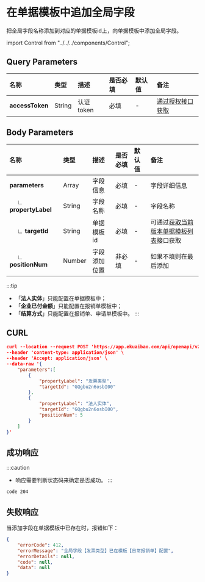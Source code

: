 # 在单据模板中追加全局字段
把全局字段名称添加到对应的单据模板id上，向单据模板中添加全局字段。

import Control from "../../../components/Control";

<Control
method="POST"
url="/api/openapi/v2/specifications/addProperty"
/>

## Query Parameters

| 名称 | 类型 | 描述 | 是否必填 | 默认值 | 备注 |
| :--- | :--- | :--- | :--- |:--- | :--- |
| **accessToken**| String | 认证token | 必填 | - | [通过授权接口获取](/docs/open-api/getting-started/auth) |

## Body Parameters

| 名称 | 类型 | 描述 | 是否必填 | 默认值 | 备注 |
| :--- | :--- | :--- | :--- |:--- | :--- |
|**parameters**               | Array  | 字段信息     | 必填  | - | 字段详细信息 | 
|**&emsp; ∟ propertyLabel** | String | 字段名称     | 必填  | - | 字段名称 | 
|**&emsp; ∟ targetId**      | String | 单据模板id   | 必填  | - | 可通过[获取当前版本单据模板列表](/docs/open-api/forms/get-specifications-latest)接口获取 | 
|**&emsp; ∟ positionNum**   | Number | 字段添加位置  | 非必填 | - | 如果不填则在最后添加 | 

:::tip
- 「**法人实体**」只能配置在单据模板中；
- 「**企业已付金额**」只能配置在报销单模板中；
- 「**结算方式**」只能配置在报销单、申请单模板中。
:::

## CURL
```json
curl --location --request POST 'https://app.ekuaibao.com/api/openapi/v2/specifications/addProperty?accessToken=f8QbuH2hwQ5E00' \
--header 'content-type: application/json' \
--header 'Accept: application/json' \
--data-raw '{
    "parameters":[
        {
            "propertyLabel": "发票类型",
            "targetId": "GQgbu2n6osbI00"
        },
        {
            "propertyLabel": "法人实体",
            "targetId": "GQgbu2n6osbI00",
            "positionNum": 5
        }
    ]
}'
```

## 成功响应
:::caution
- 响应需要判断状态码来确定是否成功。
:::

```text
code 204
```

## 失败响应
当添加字段在单据模板中已存在时，报错如下：
```json
{
    "errorCode": 412,
    "errorMessage": "全局字段【发票类型】已在模板【日常报销单】配置",
    "errorDetails": null,
    "code": null,
    "data": null
}
```

